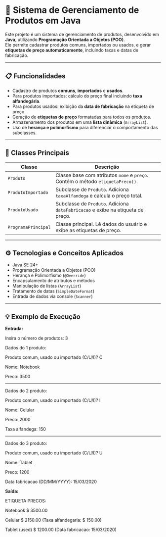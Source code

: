 # 🛒 Sistema de Gerenciamento de Produtos em Java

Este projeto é um sistema de gerenciamento de produtos, desenvolvido em **Java**, utilizando **Programação Orientada a Objetos (POO)**.  
Ele permite cadastrar produtos comuns, importados ou usados, e gerar **etiquetas de preço automaticamente**, incluindo taxas e datas de fabricação.

---

## 📋 Funcionalidades

- Cadastro de produtos **comuns**, **importados** e **usados**.  
- Para produtos importados: cálculo do preço final incluindo **taxa alfandegária**.  
- Para produtos usados: exibição da **data de fabricação** na etiqueta de preço.  
- Geração de **etiquetas de preço** formatadas para todos os produtos.  
- Armazenamento dos produtos em uma **lista dinâmica** (`ArrayList`).  
- Uso de **herança e polimorfismo** para diferenciar o comportamento das subclasses.  

---

## 🔹 Classes Principais

| Classe | Descrição |
|--------|-----------|
| `Produto` | Classe base com atributos `nome` e `preço`. Contém o método `etiquetaPreco()`. |
| `ProdutoImportado` | Subclasse de `Produto`. Adiciona `taxaAlfandega` e calcula o preço total. |
| `ProdutoUsado` | Subclasse de `Produto`. Adiciona `dataFabricacao` e exibe na etiqueta de preço. |
| `ProgramaPrincipal` | Classe principal. Lê dados do usuário e exibe as etiquetas de preço. |

---

## ⚙️ Tecnologias e Conceitos Aplicados

- Java SE 24+  
- Programação Orientada a Objetos (POO)  
- Herança e Polimorfismo (`@Override`)  
- Encapsulamento de atributos e métodos  
- Manipulação de listas (`ArrayList`)  
- Tratamento de datas (`SimpleDateFormat`)  
- Entrada de dados via console (`Scanner`)  

---

## 💡 Exemplo de Execução

**Entrada:**

Insira o número de produtos: 3

Dados do 1 produto:

Produto comum, usado ou importado (C/U/I)? C

Nome: Notebook

Preco: 3500

---

Dados do 2 produto:

Produto comum, usado ou importado (C/U/I)? I

Nome: Celular

Preco: 2000

Taxa alfandega: 150

---

Dados do 3 produto:

Produto comum, usado ou importado (C/U/I)? U

Nome: Tablet

Preco: 1200

Data fabricacao (DD/MM/YYYY): 15/03/2020

**Saída:**

ETIQUETA PRECOS:

Notebook $ 3500.00

Celular $ 2150.00 (Taxa alfandegaria: $ 150.00)

Tablet (used) $ 1200.00 (Data fabricacao: 15/03/2020)
